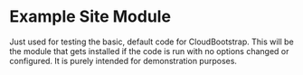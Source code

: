 Example Site Module
===================

Just used for testing the basic, default code for CloudBootstrap.
This will be the module that gets installed if the code is run with
no options changed or configured. It is purely intended for
demonstration purposes.
